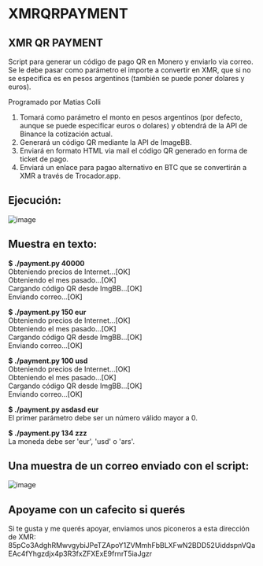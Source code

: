 
<h1>XMRQRPAYMENT</h1>
<h2>XMR QR PAYMENT</h2>

Script para generar un código de pago QR en Monero y enviarlo via correo.
Se le debe pasar como parámetro el importe a convertir en XMR, que si no se especifica es en pesos argentinos (también se puede poner dolares y euros).

Programado por Matias Colli <matiasbsd en gmail dot com>

1. Tomará como parámetro el monto en pesos argentinos (por defecto, aunque se puede especificar euros o dolares) y obtendrá de la API de Binance la cotización actual.
2. Generará un código QR mediante la API de ImageBB.
3. Enviará en formato HTML via mail el código QR generado en forma de ticket de pago.
4. Enviará un enlace para pagao alternativo en BTC que se convertirán a XMR a través de Trocador.app.

<h2>Ejecución:</h2>

![image](https://github.com/matiasbsd/xmrqrpayment/assets/135914624/29e946e7-bd98-44ca-bd12-05a38154ba6a)


<h2>Muestra en texto: </h2>

<b>$ ./payment.py 40000</b><br>
Obteniendo precios de Internet...[OK]<br>
Obteniendo el mes pasado...[OK]<br>
Cargando código QR desde ImgBB...[OK]<br>
Enviando correo...[OK]<br>

<b>$ ./payment.py 150 eur</b><br>
Obteniendo precios de Internet...[OK]<br>
Obteniendo el mes pasado...[OK]<br>
Cargando código QR desde ImgBB...[OK]<br>
Enviando correo...[OK]<br>

<b>$ ./payment.py 100 usd</b><br>
Obteniendo precios de Internet...[OK]<br>
Obteniendo el mes pasado...[OK]<br>
Cargando código QR desde ImgBB...[OK]<br>
Enviando correo...[OK]<br>

<b>$ ./payment.py asdasd eur</b><br>
El primer parámetro debe ser un número válido mayor a 0.<br>

<b>$ ./payment.py 134 zzz</b><br>
La moneda debe ser 'eur', 'usd' o 'ars'.<br>

<h2>Una muestra de un correo enviado con el script:</h2>

![image](https://github.com/matiasbsd/xmrqrpayment/assets/135914624/81067c5e-e72e-4480-b589-75bd877bf0e4)

<h2>Apoyame con un cafecito si querés</h2>
Si te gusta y me querés apoyar, enviamos unos piconeros a esta dirección de XMR:
85pCo3AdghRMwvgybiJPeTZApoY1ZVMmhFbBLXFwN2BDD52UiddspnVQaEAc4fYhgzdjx4p3R3fxZFXExE9frnrT5iaJgzr
